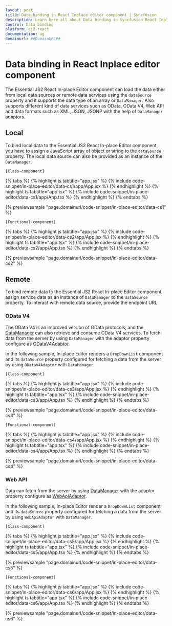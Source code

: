 ```yaml
---
layout: post
title: Data binding in React Inplace editor component | Syncfusion
description: Learn here all about Data binding in Syncfusion React Inplace editor component of Syncfusion Essential JS 2 and more.
control: Data binding 
platform: ej2-react
documentation: ug
domainurl: ##DomainURL##
---
```


# Data binding in React Inplace editor component

The Essential JS2 React In-place Editor component can load the data either from local data sources or remote data services using the `dataSource` property and it supports the data type of an array or `DataManager`. Also supports different kind of data services such as OData, OData V4, Web API and data formats such as XML, JSON, JSONP with the help of `DataManager` adaptors.

## Local

To bind local data to the Essential JS2 React In-place Editor component, you have to assign a JavaScript array of object or string to the `dataSource` property. The local data source can also be provided as an instance of the `DataManager`.

`[Class-component]`

{% tabs %}
{% highlight js tabtitle="app.jsx" %}
{% include code-snippet/in-place-editor/data-cs1/app/App.jsx %}
{% endhighlight %}
{% highlight ts tabtitle="app.tsx" %}
{% include code-snippet/in-place-editor/data-cs1/app/App.tsx %}
{% endhighlight %}
{% endtabs %}

 {% previewsample "page.domainurl/code-snippet/in-place-editor/data-cs1" %}

`[Functional-component]`

{% tabs %}
{% highlight js tabtitle="app.jsx" %}
{% include code-snippet/in-place-editor/data-cs2/app/App.jsx %}
{% endhighlight %}
{% highlight ts tabtitle="app.tsx" %}
{% include code-snippet/in-place-editor/data-cs2/app/App.tsx %}
{% endhighlight %}
{% endtabs %}

 {% previewsample "page.domainurl/code-snippet/in-place-editor/data-cs2" %}

## Remote

To bind remote data to the Essential JS2 React In-place Editor component, assign service data as an instance of `DataManager` to the `dataSource` property. To interact with remote data source, provide the endpoint URL.

### OData V4

The OData V4 is an improved version of OData protocols, and the [DataManager](../data/getting-started/) can also retrieve and consume OData V4 services. To fetch data from the server by using `DataManager` with the adaptor property configure as [ODataV4Adaptor](../data/adaptors/#odatav4-adaptor).

In the following sample, In-place Editor renders a `DropDownList` component and its `dataSource` property configured for fetching a data from the server by using `ODataV4Adaptor` with `DataManager`.

`[Class-component]`

{% tabs %}
{% highlight js tabtitle="app.jsx" %}
{% include code-snippet/in-place-editor/data-cs3/app/App.jsx %}
{% endhighlight %}
{% highlight ts tabtitle="app.tsx" %}
{% include code-snippet/in-place-editor/data-cs3/app/App.tsx %}
{% endhighlight %}
{% endtabs %}

 {% previewsample "page.domainurl/code-snippet/in-place-editor/data-cs3" %}

`[Functional-component]`

{% tabs %}
{% highlight js tabtitle="app.jsx" %}
{% include code-snippet/in-place-editor/data-cs4/app/App.jsx %}
{% endhighlight %}
{% highlight ts tabtitle="app.tsx" %}
{% include code-snippet/in-place-editor/data-cs4/app/App.tsx %}
{% endhighlight %}
{% endtabs %}

 {% previewsample "page.domainurl/code-snippet/in-place-editor/data-cs4" %}

### Web API

Data can fetch from the server by using [DataManager](../data/getting-started/) with the adaptor property configure as [WebApiAdaptor](../data/adaptors/#web-api-adaptor).

In the following sample, In-place Editor render a `DropDownList` component and its `dataSource` property configured for fetching a data from the server by using `WebApiAdaptor` with `DataManager`.

`[Class-component]`

{% tabs %}
{% highlight js tabtitle="app.jsx" %}
{% include code-snippet/in-place-editor/data-cs5/app/App.jsx %}
{% endhighlight %}
{% highlight ts tabtitle="app.tsx" %}
{% include code-snippet/in-place-editor/data-cs5/app/App.tsx %}
{% endhighlight %}
{% endtabs %}

 {% previewsample "page.domainurl/code-snippet/in-place-editor/data-cs5" %}

`[Functional-component]`

{% tabs %}
{% highlight js tabtitle="app.jsx" %}
{% include code-snippet/in-place-editor/data-cs6/app/App.jsx %}
{% endhighlight %}
{% highlight ts tabtitle="app.tsx" %}
{% include code-snippet/in-place-editor/data-cs6/app/App.tsx %}
{% endhighlight %}
{% endtabs %}

 {% previewsample "page.domainurl/code-snippet/in-place-editor/data-cs6" %}